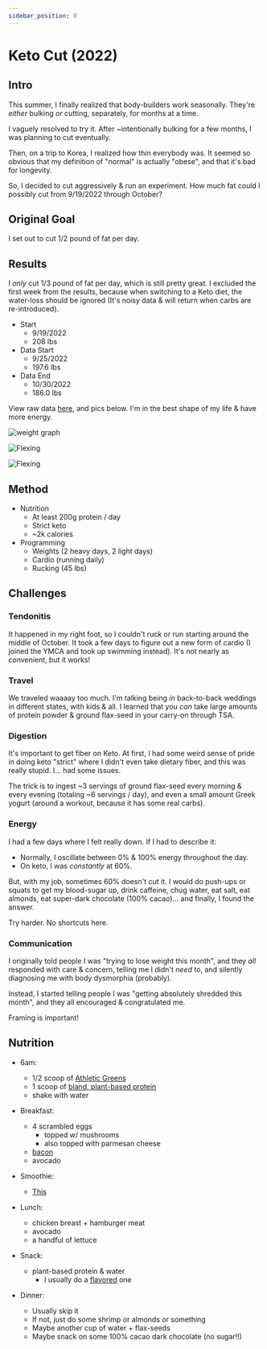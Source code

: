 ```yaml
---
sidebar_position: 0
---
```


# Keto Cut (2022)

## Intro

This summer, I finally realized that body-builders work seasonally. They're _either_ bulking _or_ cutting, separately, for months at a time.

I vaguely resolved to try it. After ~intentionally bulking for a few months, I was planning to cut eventually.

Then, on a trip to Korea, I realized how thin everybody was. It seemed so obvious that my definition of "normal" is actually "obese", and that it's bad for longevity.

So, I decided to cut aggressively & run an experiment. How much fat could I possibly cut from 9/19/2022 through October?

## Original Goal

I set out to cut 1/2 pound of fat per day.

## Results

I _only_ cut 1/3 pound of fat per day, which is still pretty great. I excluded the first week from the results, because when switching to a Keto diet, the water-loss should be ignored (It's noisy data & will return when carbs are re-introduced).

* Start
  * 9/19/2022
  * 208 lbs
* Data Start
  * 9/25/2022
  * 197.6 lbs
* Data End
  * 10/30/2022
  * 186.0 lbs

View raw data [here](https://docs.google.com/spreadsheets/d/1S4l7QIQgtcMCehKXOpuFHvg-JNJHrMR3Hp19uGbl48k/edit?usp=sharing), and pics below. I'm in the best shape of my life & have more energy.

![weight graph](../pics/weight_trend.jpg)

![Flexing](../pics/flex_up_small.jpeg)

![Flexing](../pics/flex_down_small.jpeg)

## Method

* Nutrition
  * At least 200g protein / day
  * Strict keto
  * ~2k calories
* Programming
  * Weights (2 heavy days, 2 light days)
  * Cardio (running daily)
  * Rucking (45 lbs)

## Challenges

### Tendonitis

It happened in my right foot, so I couldn't ruck or run starting around the middle of October. It took a few days to figure out a new form of cardio (I joined the YMCA and took up swimming instead). It's not nearly as convenient, but it works!

### Travel

We traveled waaaay too much. I'm talking being _in_ back-to-back weddings in different states, with kids & all. I learned that you _can_ take large amounts of protein powder & ground flax-seed in your carry-on through TSA.

### Digestion

It's important to get fiber on Keto. At first, I had some weird sense of pride in doing keto "strict" where I didn't even take dietary fiber, and this was really stupid. I... had some issues.

The trick is to ingest ~3 servings of ground flax-seed every morning & every evening (totaling ~6 servings / day), and even a small amount Greek yogurt (around a workout, because it has some real carbs).

### Energy

I had a few days where I felt really down. If I had to describe it:

* Normally, I oscillate between 0% & 100% energy throughout the day.
* On keto, I was _constantly_ at 60%.

But, with my job, sometimes 60% doesn't cut it. I would do push-ups or squats to get my blood-sugar up, drink caffeine, chug water, eat salt, eat almonds, eat super-dark chocolate (100% cacao)... and finally, I found the answer.

Try harder. No shortcuts here.

### Communication

I originally told people I was "trying to lose weight this month", and they _all_ responded with care & concern, telling me I didn't _need_ to, and silently diagnosing me with body dysmorphia (probably).

Instead, I started telling people I was "getting absolutely shredded this month", and they all encouraged & congratulated me.

Framing is important!

## Nutrition

* 6am:
  * 1/2 scoop of [Athletic Greens](https://athleticgreens.com/)
  * 1 scoop of [bland, plant-based protein](https://www.amazon.com/dp/B0021F8HH0)
  * shake with water

* Breakfast:
  * 4 scrambled eggs
    * topped w/ mushrooms
    * also topped with parmesan cheese
  * [bacon](/fitness/tutorials/bacon)
  * avocado

* Smoothie:
  * [This](/fitness/tutorials/smoothie_cut)

* Lunch:
  * chicken breast + hamburger meat
  * avocado
  * a handful of lettuce

* Snack:
  * plant-based protein & water
    * I usually do a [flavored](https://www.amazon.com/dp/B0B5YNWRT3/) one

* Dinner:
  * Usually skip it
  * If not, just do some shrimp or almonds or something
  * Maybe another cup of water + flax-seeds
  * Maybe snack on some 100% cacao dark chocolate (no sugar!!)
